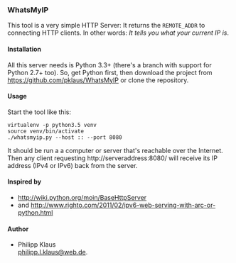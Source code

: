 ### WhatsMyIP

This tool is a very simple HTTP Server:
It returns the `REMOTE_ADDR` to connecting HTTP clients.
In other words: *It tells you what your current IP is*.

#### Installation

All this server needs is Python 3.3+ (there's a branch with support for Python 2.7+ too).
So, get Python first, then download the project from <https://github.com/pklaus/WhatsMyIP>
or clone the repository.

#### Usage

Start the tool like this:

	virtualenv -p python3.5 venv
	source venv/bin/activate
    ./whatsmyip.py --host :: --port 8080

It should be run a a computer or server that's reachable over the Internet.
Then any client requesting http://serveraddress:8080/ will receive its
IP address (IPv4 or IPv6) back from the server.

#### Inspired by

* <http://wiki.python.org/moin/BaseHttpServer>
* and <http://www.righto.com/2011/02/ipv6-web-serving-with-arc-or-python.html>

#### Author

* Philipp Klaus  
  <philipp.l.klaus@web.de>.
